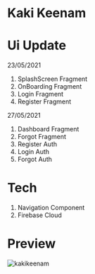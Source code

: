 # Kaki Keenam

# Ui Update
23/05/2021
1. SplashScreen Fragment
2. OnBoarding Fragment
3. Login Fragment
4. Register Fragment

27/05/2021
1. Dashboard Fragment
2. Forgot Fragment
3. Register Auth
4. Login Auth
5. Forgot Auth

# Tech
1. Navigation Component
2. Firebase Cloud

# Preview
![kakikeenam](https://user-images.githubusercontent.com/20567517/119790225-557e9480-bf06-11eb-8db0-4b0b88457bd9.png)
